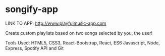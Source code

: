 # songify-app

LINK TO APP: http://www.playfulmusic-app.com

 Create custom playlists based on two songs selected by you, the user!
 
 Tools Used: HTML5, CSS3, React-Bootstrap, React, ES6 Javascript, Node, Express, Spotify API and Git
